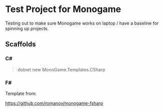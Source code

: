 # Test Project for Monogame

Testing out to make sure Monogame works on laptop / have a baseline for spinning up projects.

## Scaffolds

### C#

> dotnet new MonoGame.Templates.CSharp

### F#

Template from:

https://github.com/romanov/monogame-fsharp

